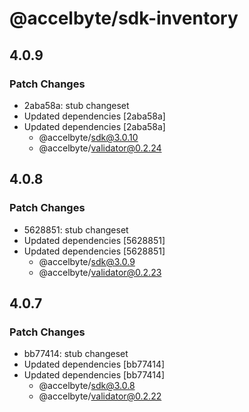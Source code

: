 # @accelbyte/sdk-inventory

## 4.0.9

### Patch Changes

- 2aba58a: stub changeset
- Updated dependencies [2aba58a]
- Updated dependencies [2aba58a]
  - @accelbyte/sdk@3.0.10
  - @accelbyte/validator@0.2.24

## 4.0.8

### Patch Changes

- 5628851: stub changeset
- Updated dependencies [5628851]
- Updated dependencies [5628851]
  - @accelbyte/sdk@3.0.9
  - @accelbyte/validator@0.2.23

## 4.0.7

### Patch Changes

- bb77414: stub changeset
- Updated dependencies [bb77414]
- Updated dependencies [bb77414]
  - @accelbyte/sdk@3.0.8
  - @accelbyte/validator@0.2.22
